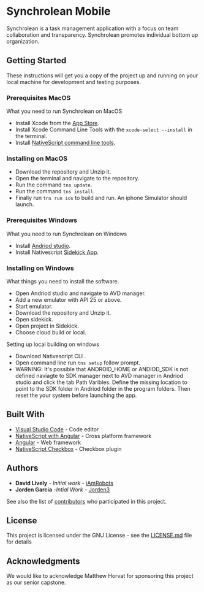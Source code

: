 # Synchrolean Mobile

Synchrolean is a task management application with a focus on team collaboration and transparency. Synchrolean promotes individual bottom up organization.

## Getting Started

These instructions will get you a copy of the project up and running on your local machine for development and testing purposes.

### Prerequisites MacOS

What you need to run Synchrolean on MacOS

- Install Xcode from the [App Store](https://itunes.apple.com/us/app/xcode/id497799835?mt=12).
- Install Xcode Command Line Tools with the `xcode-select --install` in the terminal.
- Install [NativeScript command line tools](https://docs.nativescript.org/start/quick-setup).

### Installing on MacOS

- Download the repository and Unzip it.
- Open the terminal and navigate to the repository.
- Run the command `tns update`.
- Run the command `tns install`.
- Finally run `tns run ios` to build and run. An iphone Simulator should launch.

### Prerequisites Windows

What you need to run Synchrolean on Windows

- Install [Andriod studio](https://developer.android.com/studio).
- Install Nativescript [Sidekick App](https://www.nativescript.org/nativescript-sidekick).


### Installing on Windows

What things you need to install the software.

- Open Andriod studio and navigate to AVD manager.
- Add a new emulator with API 25 or above.
- Start emulator.
- Download the repository and Unzip it.
- Open sidekick.
- Open project in Sidekick.
- Choose cloud build or local.

Setting up local building on windows

- Download Nativescript CLI .
- Open command line run `tns setup` follow prompt.
- WARNING: It's possible that ANDROID_HOME or ANDIOD_SDK is not defined
  naviagte to SDK manager next to AVD manager in Andriod studio and click the tab
  Path Varibles. Define the missing location to point to the SDK folder in Andriod
  folder in the program folders. Then reset the your system before launching the app.

## Built With

- [Visual Studio Code](https://code.visualstudio.com) - Code editor
- [NativeScript with Angular](https://www.nativescript.org) - Cross platform framework
- [Angular](https://angular.io) - Web framework
- [NativeScript Checkbox](https://www.npmjs.com/package/nativescript-checkbox) - Checkbox plugin

## Authors

- **David Lively** - _Initial work_ - [iAmRobots](https://github.com/iamrobots)
- **Jorden Garcia** -_Intial Work_ - [Jorden3](https://github.com/Jorden3)

See also the list of [contributors](https://github.com/cs-capstone-team-c/synchrolean-mobile/contributors) who participated in this project.

## License

This project is licensed under the GNU License - see the [LICENSE.md](LICENSE.md) file for details

## Acknowledgments

We would like to acknowledge Matthew Horvat for sponsoring this project as our senior capstone.

